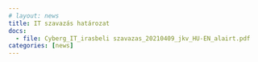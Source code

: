 ```yaml
---
# layout: news
title: IT szavazás határozat
docs:
  - file: Cyberg_IT_irasbeli szavazas_20210409_jkv_HU-EN_alairt.pdf
categories: [news]
---
```

